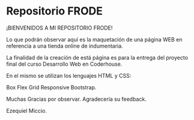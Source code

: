 # Repositorio FRODE

¡BIENVENIDOS A MI REPOSITORIO FRODE!

Lo que podrán observar aquí es la maquetación de una página WEB en referencia a una tienda online de indumentaria.

La finalidad de la creación de está página es para la entrega del proyecto final del curso Desarrollo Web en Coderhouse.

En el mismo se utilizan los lenguajes HTML y CSS:

Box
Flex
Grid
Responsive
Bootstrap. 

Muchas Gracias por observar.
Agradecería su feedback. 

Ezequiel Miccio.
